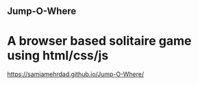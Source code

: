 ## Jump-O-Where
# A browser based solitaire game using html/css/js
https://samiamehrdad.github.io/Jump-O-Where/
